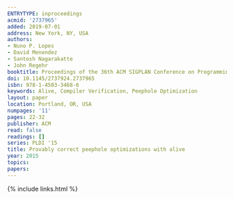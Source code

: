 ```yaml
---
ENTRYTYPE: inproceedings
acmid: '2737965'
added: 2019-07-01
address: New York, NY, USA
authors:
- Nuno P. Lopes
- David Menendez
- Santosh Nagarakatte
- John Regehr
booktitle: Proceedings of the 36th ACM SIGPLAN Conference on Programming Language Design and Implementation
doi: 10.1145/2737924.2737965
isbn: 978-1-4503-3468-6
keywords: Alive, Compiler Verification, Peephole Optimization
layout: paper
location: Portland, OR, USA
numpages: '11'
pages: 22-32
publisher: ACM
read: false
readings: []
series: PLDI '15
title: Provably correct peephole optimizations with alive
year: 2015
topics:
papers:
---
```


{% include links.html %}
